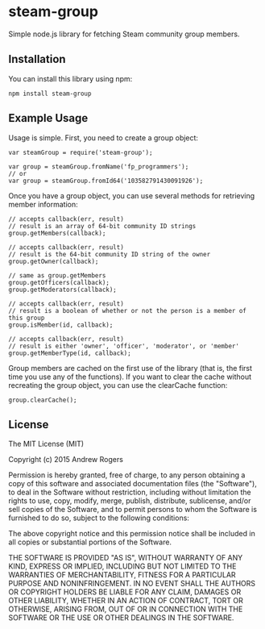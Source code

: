 # steam-group

Simple node.js library for fetching Steam community group members.

## Installation

You can install this library using npm:
```
npm install steam-group
```

## Example Usage

Usage is simple. First, you need to create a group object:
```
var steamGroup = require('steam-group');

var group = steamGroup.fromName('fp_programmers');
// or
var group = steamGroup.fromId64('103582791430091926');
```

Once you have a group object, you can use several methods for retrieving member information:
```
// accepts callback(err, result)
// result is an array of 64-bit community ID strings
group.getMembers(callback);

// accepts callback(err, result)
// result is the 64-bit community ID string of the owner
group.getOwner(callback);

// same as group.getMembers
group.getOfficers(callback);
group.getModerators(callback);

// accepts callback(err, result)
// result is a boolean of whether or not the person is a member of this group
group.isMember(id, callback);

// accepts callback(err, result)
// result is either 'owner', 'officer', 'moderator', or 'member'
group.getMemberType(id, callback);
```

Group members are cached on the first use of the library (that is, the first time you use any of the functions). If you want to clear the cache without recreating the group object, you can use the clearCache function:
```
group.clearCache();
```

## License

The MIT License (MIT)

Copyright (c) 2015 Andrew Rogers

Permission is hereby granted, free of charge, to any person obtaining a copy
of this software and associated documentation files (the "Software"), to deal
in the Software without restriction, including without limitation the rights
to use, copy, modify, merge, publish, distribute, sublicense, and/or sell
copies of the Software, and to permit persons to whom the Software is
furnished to do so, subject to the following conditions:

The above copyright notice and this permission notice shall be included in
all copies or substantial portions of the Software.

THE SOFTWARE IS PROVIDED "AS IS", WITHOUT WARRANTY OF ANY KIND, EXPRESS OR
IMPLIED, INCLUDING BUT NOT LIMITED TO THE WARRANTIES OF MERCHANTABILITY,
FITNESS FOR A PARTICULAR PURPOSE AND NONINFRINGEMENT. IN NO EVENT SHALL THE
AUTHORS OR COPYRIGHT HOLDERS BE LIABLE FOR ANY CLAIM, DAMAGES OR OTHER
LIABILITY, WHETHER IN AN ACTION OF CONTRACT, TORT OR OTHERWISE, ARISING FROM,
OUT OF OR IN CONNECTION WITH THE SOFTWARE OR THE USE OR OTHER DEALINGS IN
THE SOFTWARE.